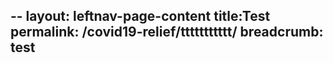 --
layout: leftnav-page-content
title:Test
permalink: /covid19-relief/ttttttttttt/
breadcrumb: test
--
